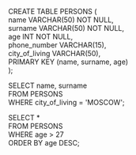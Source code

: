 CREATE TABLE PERSONS (  
    name VARCHAR(50) NOT NULL,  
    surname VARCHAR(50) NOT NULL,  
    age INT NOT NULL,  
    phone_number VARCHAR(15),  
    city_of_living VARCHAR(50),  
    PRIMARY KEY (name, surname, age)  
);  

SELECT name, surname  
FROM PERSONS  
WHERE city_of_living = 'MOSCOW';  

SELECT *  
FROM PERSONS  
WHERE age > 27  
ORDER BY age DESC;  